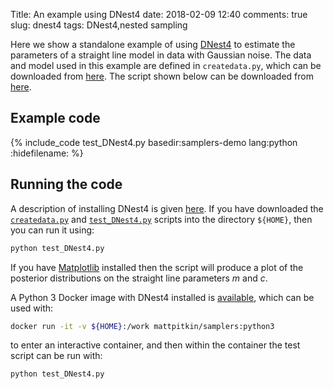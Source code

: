 Title: An example using DNest4
date: 2018-02-09 12:40
comments: true
slug: dnest4
tags: DNest4,nested sampling

<!-- PELICAN_BEGIN_SUMMARY -->
Here we show a standalone example of using [DNest4](https://github.com/eggplantbren/DNest4) to
estimate the parameters of a straight line model in data with Gaussian noise. The
data and model used in this example are defined in `createdata.py`, which can be downloaded
from [here](http://mattpitkin.github.io/samplers-demo/downloads/code/createdata.py). The
script shown below can be downloaded from [here](http://mattpitkin.github.io/samplers-demo/downloads/code/test_DNest4.py).
<!-- PELICAN_END_SUMMARY -->

## Example code

{% include_code test_DNest4.py basedir:samplers-demo lang:python :hidefilename: %}

## Running the code

A description of installing DNest4 is given [here](http://mattpitkin.github.io/samplers-demo/pages/samplers-samplers-everywhere/#DNest4). If you have downloaded the [`createdata.py`](http://mattpitkin.github.io/samplers-demo/downloads/code/createdata.py) and [`test_DNest4.py`](http://mattpitkin.github.io/samplers-demo/downloads/code/test_DNest4.py) scripts into the directory `${HOME}`, then you can run it using:

```bash
python test_DNest4.py
```

If you have [Matplotlib](https://matplotlib.org/) installed then the script will produce a plot of the posterior distributions
on the straight line parameters $m$ and $c$.

A Python 3 Docker image with DNest4 installed is
[available](https://hub.docker.com/r/mattpitkin/samplers/tags/), which can be used with:

```bash
docker run -it -v ${HOME}:/work mattpitkin/samplers:python3
```

to enter an interactive container, and then within the container the test script can be run with:

```bash
python test_DNest4.py
```